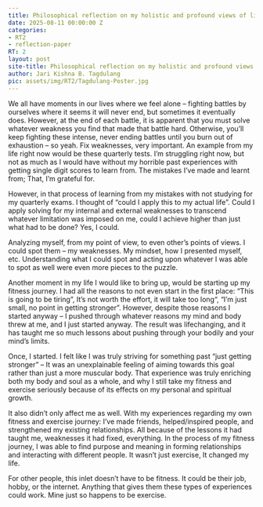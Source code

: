 ```yaml
---
title: Philosophical reflection on my holistic and profound views of life etc.
date: 2025-08-11 00:00:00 Z
categories:
- RT2
- reflection-paper
RT: 2
layout: post
site-title: Philosophical reflection on my holistic and profound views of life etc.
author: Jari Kishna B. Tagdulang
pic: assets/img/RT2/Tagdulang-Poster.jpg
---
```


We all have moments in our lives where we feel alone – fighting battles by ourselves where it seems it will never end, but sometimes it eventually does. However, at the end of each battle, it is apparent that you must solve whatever weakness you find that made that battle hard. Otherwise, you’ll keep fighting these intense, never ending battles until you burn out of exhaustion – so yeah. Fix weaknesses, very important. An example from my life right now would be these quarterly tests. I’m struggling right now, but not as much as I would have without my horrible past experiences with getting single digit scores to learn from. The mistakes I’ve made and learnt from; That, I’m grateful for. 

However, in that process of learning from my mistakes with not studying for my quarterly exams. I thought of “could I apply this to my actual life”. Could I apply solving for my internal and external weaknesses to transcend whatever limitation was imposed on me, could I achieve higher than just what had to be done? Yes, I could. 

Analyzing myself, from my point of view, to even other’s points of views. I could spot them – my weaknesses. My mindset, how I presented myself, etc. Understanding what I could spot and acting upon whatever I was able to spot as well were even more pieces to the puzzle.

Another moment in my life I would like to bring up, would be starting up my fitness journey. I had all the reasons to not even start in the first place: “This is going to be tiring”, It’s not worth the effort, it will take too long“, “I’m just small, no point in getting stronger”. However, despite those reasons I started anyway – I pushed through whatever reasons my mind and body threw at me, and I just started anyway. The result was lifechanging, and it has taught me so much lessons about pushing through your bodily and your mind’s limits.

Once, I started. I felt like I was truly striving for something past “just getting stronger” – It was an unexplainable feeling of aiming towards this goal rather than just a more muscular body. That experience was truly enriching both my body and soul as a whole, and why I still take my fitness and exercise seriously because of its effects on my personal and spiritual growth.

It also didn’t only affect me as well. With my experiences regarding my own fitness and exercise journey: I’ve made friends, helped/inspired people, and strengthened my existing relationships. 
All because of the lessons it had taught me, weaknesses it had fixed, everything. In the process of my fitness journey, I was able to find purpose and meaning in forming relationships and interacting with different people. It wasn’t just exercise, It changed my life.

For other people, this inlet doesn’t have to be fitness. It could be their job, hobby, or the internet. Anything that gives them these types of experiences could work. Mine just so happens to be exercise.
